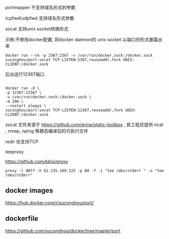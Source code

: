 

portmapper 不支持域名形式的参数

tcpfwd/udpfwd 支持域名形式参数

socat 支持unix socket转换形式


示例:不修改docker配置, 将docker daemon的 unix socket 以端口的形式暴露出来
```
docker run --rm -p 2367:2367 -v /var/run/docker.sock:/docker.sock suconghou/port:socat TCP-LISTEN:2367,reuseaddr,fork UNIX-CLIENT:/docker.sock
```

后台运行12367端口
```

docker run -d \
-p 12367:12367 \
-v /var/run/docker.sock:/docker.sock \
-m 20m \
--restart always \
suconghou/port:socat TCP-LISTEN:12367,reuseaddr,fork UNIX-CLIENT:/docker.sock
```



socat 文件来源于 https://github.com/ernw/static-toolbox , 其工程还提供 ncat , nmap, nping 等静态编译后的可执行文件

redir 仅支持TCP

teeproxy

https://github.com/kklis/proxy


`proxy -l 9077 -h 61.135.169.125 -p 80 -f -i "tee /dev/stderr " -o "tee /dev/stderr"`


## docker images

https://hub.docker.com/r/suconghou/port/

## dockerfile

https://github.com/suconghou/docker/tree/master/port

